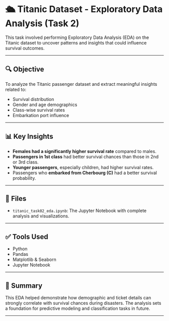 # 🛳️ Titanic Dataset - Exploratory Data Analysis (Task 2)

This task involved performing Exploratory Data Analysis (EDA) on the Titanic dataset to uncover patterns and insights that could influence survival outcomes.

---

## 🔍 Objective

To analyze the Titanic passenger dataset and extract meaningful insights related to:
- Survival distribution
- Gender and age demographics
- Class-wise survival rates
- Embarkation port influence

---

## 📊 Key Insights

- **Females had a significantly higher survival rate** compared to males.
- **Passengers in 1st class** had better survival chances than those in 2nd or 3rd class.
- **Younger passengers**, especially children, had higher survival rates.
- Passengers who **embarked from Cherbourg (C)** had a better survival probability.

---

## 📁 Files

- `titanic_task02_eda.ipynb`: The Jupyter Notebook with complete analysis and visualizations.

---

## ✅ Tools Used

- Python
- Pandas
- Matplotlib & Seaborn
- Jupyter Notebook

---

## 📌 Summary

This EDA helped demonstrate how demographic and ticket details can strongly correlate with survival chances during disasters. The analysis sets a foundation for predictive modeling and classification tasks in future.

---


